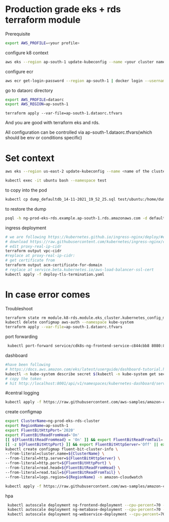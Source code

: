 # Production grade eks + rds terraform module

Prerequisite 
```bash
export AWS_PROFILE=<your profile>
```

configure k8 context
```bash
aws eks --region ap-south-1 update-kubeconfig --name <your cluster name>
```

configure ecr
```bash
aws ecr get-login-password --region ap-south-1 | docker login --username AWS --password-stdin <your ecr repo>
```


go to dataorc directory  
```bash
export AWS_PROFILE=dataorc
export AWS_REGION=ap-south-1
```

```
terraform apply --var-file=ap-south-1.dataorc.tfvars
```

And you are good with terraform eks and rds. 

All configuration can be controlled via ap-south-1.dataorc.tfvars(which should be env or conditions specific)

# Set context
```bash
aws eks --region us-east-2 update-kubeconfig --name <name of the cluster>
```


```bash
kubectl exec -it ubuntu bash --namespace test 
```
to copy into the pod
```bash
kubectl cp dump_defaultdb_14-11-2021_19_52_25.sql test/ubuntu:/home/dump_defaultdb_14-11-2021_19_52_25.sql
```

to restore the dump
```bash
psql -h ng-prod-eks-rds.example.ap-south-1.rds.amazonaws.com -d defaultdb -U example < dump_defaultdb_14-11-2021_19_52_25.sql
```

ingress deployment
```bash
# we are following https://kubernetes.github.io/ingress-nginx/deploy/#environment-specific-instructions
# download https://raw.githubusercontent.com/kubernetes/ingress-nginx/controller-v1.0.5/deploy/static/provider/aws/deploy-tls-termination.yaml
# edit proxy-real-ip-cidr
terraform output vpc-cidr
#replace at proxy-real-ip-cidr:
# get certificate from
terraform output acm-certificate-for-domain
# replace at service.beta.kubernetes.io/aws-load-balancer-ssl-cert
kubectl apply -f deploy-tls-termination.yaml 
```

# In case error comes 
Troubleshoot
```bash
terraform state rm module.k8-rds.module.eks_cluster.kubernetes_config_map.aws_auth_ignore_changes 
kubectl delete configmap aws-auth --namespace kube-system
terraform apply --var-file=ap-south-1.dataorc.tfvars
```

 
port forwarding
```bash
 kubectl port-forward service/cdk8s-ng-frontend-service-c844cbb8 8080:80
```

dashboard
```bash
#have been following 
# https://docs.aws.amazon.com/eks/latest/userguide/dashboard-tutorial.html
kubectl -n kube-system describe secret $(kubectl -n kube-system get secret | grep eks-admin | awk '{print $1}')
# copy the token
# hit http://localhost:8001/api/v1/namespaces/kubernetes-dashboard/services/https:kubernetes-dashboard:/proxy/#/login
```

#central logging
```bash
kubectl apply -f https://raw.githubusercontent.com/aws-samples/amazon-cloudwatch-container-insights/latest/k8s-deployment-manifest-templates/deployment-mode/daemonset/container-insights-monitoring/cloudwatch-namespace.yaml
```

create configmap
```bash
export ClusterName=ng-prod-eks-rds-cluster 
export RegionName=ap-south-1
export FluentBitHttpPort='2020'
export FluentBitReadFromHead='On'
[[ ${FluentBitReadFromHead} = 'On' ]] && export FluentBitReadFromTail='Off'|| export FluentBitReadFromTail='On'
[[ -z ${FluentBitHttpPort} ]] && export FluentBitHttpServer='Off' || export FluentBitHttpServer='On'
kubectl create configmap fluent-bit-cluster-info \
--from-literal=cluster.name=${ClusterName} \
--from-literal=http.server=${FluentBitHttpServer} \
--from-literal=http.port=${FluentBitHttpPort} \
--from-literal=read.head=${FluentBitReadFromHead} \
--from-literal=read.tail=${FluentBitReadFromTail} \
--from-literal=logs.region=${RegionName} -n amazon-cloudwatch

```

```bash
kubectl apply -f https://raw.githubusercontent.com/aws-samples/amazon-cloudwatch-container-insights/latest/k8s-deployment-manifest-templates/deployment-mode/daemonset/container-insights-monitoring/fluent-bit/fluent-bit.yaml
```

hpa
```bash
 kubectl autoscale deployment ng-frontend-deployment --cpu-percent=70 --min=1 --max=10
 kubectl autoscale deployment ng-metabase-deployment --cpu-percent=70 --min=1 --max=10
 kubectl autoscale deployment ng-webservice-deployment --cpu-percent=70 --min=5 --max=40
```